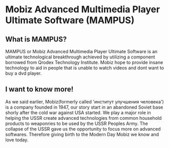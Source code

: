 # Mobiz Advanced Multimedia Player Ultimate Software (MAMPUS)
## What is MAMPUS?

MAMPUS or Mobiz Advanced Multimedia Player Ultimate Software is an ultimate technological breakthrough achieved by utilizing a component borrowed from Qrodex Technology Institute. Mobiz hope to provide insane technology to aid in people that is unable to watch videos and dont want to buy a dvd player.

## I want to know more!

As we said earlier, Mobiz(formerly called 'институт улучшения человека') is a company founded in 1947, our story start in an abandoned Soviet base shorly after the cold war against USA started. We play a major role in helping the USSR create advanced technologies from common household products to weaponries to be used by the USSR Peoples Army. The collapse of the USSR gave us the opportunity to focus more on advanced softwares. Therefore giving birth to the Modern Day Mobiz we know and love today.
